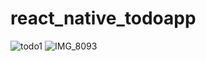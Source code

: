 ﻿# react_native_todoapp
![todo1](https://github.com/Anand3125/react_native_todoapp/assets/124582976/353abaeb-73bd-4b5a-bccf-af4ad426de59)
![IMG_8093](https://github.com/Anand3125/react_native_todoapp/assets/124582976/9325f1ac-2617-45db-a8a6-2a71edba6217)
